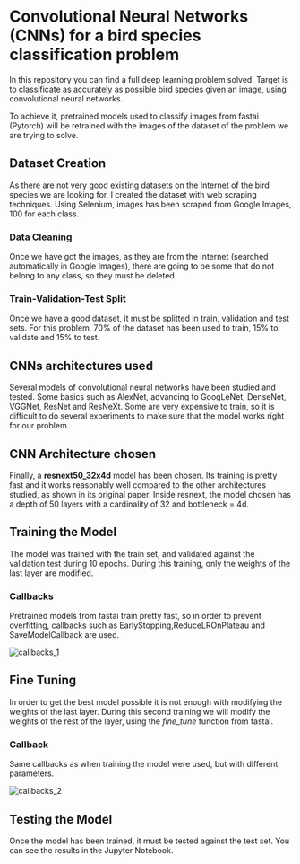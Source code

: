# Convolutional Neural Networks (CNNs) for a bird species classification problem
In this repository you can find a full deep learning problem solved. Target is to classificate as accurately as possible bird species given an image, using convolutional neural networks.

To achieve it, pretrained models used to classify images from fastai (Pytorch) will be retrained with the images of the dataset of the problem we are trying to solve.

## Dataset Creation

As there are not very good existing datasets on the Internet of the bird species we are looking for, I created the dataset with web scraping techniques. Using Selenium, images has been scraped from Google Images, 100 for each class.

### Data Cleaning

Once we have got the images, as they are from the Internet (searched automatically in Google Images), there are going to be some that do not belong to any class, so they must be deleted.

### Train-Validation-Test Split

Once we have a good dataset, it must be splitted in train, validation and test sets. For this problem, 70% of the dataset has been used to train, 15% to validate and 15% to test.

## CNNs architectures used

Several models of convolutional neural networks have been studied and tested. Some basics such as AlexNet, advancing to GoogLeNet, DenseNet, VGGNet, ResNet and ResNeXt. Some are very expensive to train, so it is difficult to do several experiments to make sure that the model works right for our problem.

## CNN Architecture chosen

Finally, a **resnext50_32x4d** model has been chosen. Its training is pretty fast and it works reasonably well compared to the other architectures studied, as shown in its original paper. Inside resnext, the model chosen has a depth of 50 layers with a cardinality of 32 and bottleneck = 4d.

## Training the Model

The model was trained with the train set, and validated against the validation test during 10 epochs. During this training, only the weights of the last layer are modified.

### Callbacks
Pretrained models from fastai train pretty fast, so in order to prevent overfitting, callbacks such as EarlyStopping,ReduceLROnPlateau and SaveModelCallback are used.

![callbacks_1](https://github.com/jorgerebe/CNNs-Birds-Classification/assets/48808378/05f949d8-2f43-43fa-9e70-1f831f43354b)


## Fine Tuning

In order to get the best model possible it is not enough with modifying the weights of the last layer. During this second training we will modify the weights of the rest of the layer, using the _fine_tune_ function from fastai.

### Callback

Same callbacks as when training the model were used, but with different parameters.

![callbacks_2](https://github.com/jorgerebe/CNNs-Birds-Classification/assets/48808378/ce9b0655-68b3-4242-9076-990cc9f43a69)


## Testing the Model
Once the model has been trained, it must be tested against the test set. You can see the results in the Jupyter Notebook.
